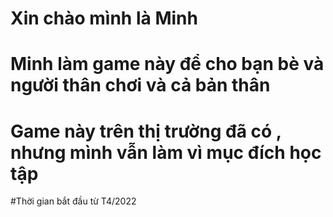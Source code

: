 # Xin chào mình là Minh
# Minh làm game này để cho bạn bè và người thân chơi và cả bản thân
# Game này trên thị trường đã có , nhưng mình vẫn làm vì mục đích học tập
#Thời gian bắt đầu từ T4/2022 